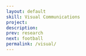```yaml
---
layout: default
skill: Visual Communications
project:
description:
prev: research
next: football
permalink: /visual/
---
```

<script type="text/javascript">
  var images = ['/assets/images/visual/brandmarks.png','/assets/images/visual/artwork.png'];
  var projects = [];
  var descriptions = [];
  var interval = 5000;
</script>
